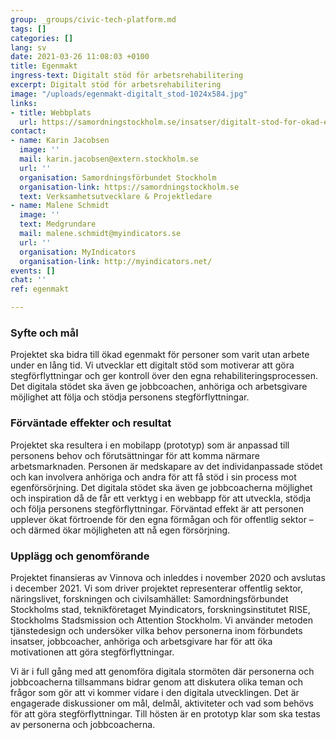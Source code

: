```yaml
---
group: _groups/civic-tech-platform.md
tags: []
categories: []
lang: sv
date: 2021-03-26 11:08:03 +0100
title: Egenmakt
ingress-text: Digitalt stöd för arbetsrehabilitering
excerpt: Digitalt stöd för arbetsrehabilitering
image: "/uploads/egenmakt-digitalt_stod-1024x584.jpg"
links:
- title: Webbplats
  url: https://samordningstockholm.se/insatser/digitalt-stod-for-okad-egenmakt/
contact:
- name: Karin Jacobsen
  image: ''
  mail: karin.jacobsen@extern.stockholm.se
  url: ''
  organisation: Samordningsförbundet Stockholm
  organisation-link: https://samordningstockholm.se
  text: Verksamhetsutvecklare & Projektledare
- name: Malene Schmidt
  image: ''
  text: Medgrundare
  mail: malene.schmidt@myindicators.se
  url: ''
  organisation: MyIndicators
  organisation-link: http://myindicators.net/
events: []
chat: ''
ref: egenmakt

---
```

### Syfte och mål

Projektet ska bidra till ökad egenmakt för personer som varit utan arbete under en lång tid. Vi utvecklar ett digitalt stöd som motiverar att göra stegförflyttningar och ger kontroll över den egna rehabiliteringsprocessen. Det digitala stödet ska även ge jobbcoachen, anhöriga och arbetsgivare möjlighet att följa och stödja personens stegförflyttningar. 

### Förväntade effekter och resultat

Projektet ska resultera i en mobilapp (prototyp) som är anpassad till personens behov och förutsättningar för att komma närmare arbetsmarknaden. Personen är medskapare av det individanpassade stödet och kan involvera anhöriga och andra för att få stöd i sin process mot egenförsörjning. Det digitala stödet ska även ge jobbcoacherna möjlighet och inspiration då de får ett verktyg i en webbapp för att utveckla, stödja och följa personens stegförflyttningar. Förväntad effekt är att personen upplever ökat förtroende för den egna förmågan och för offentlig sektor – och därmed ökar möjligheten att nå egen försörjning.  

### Upplägg och genomförande

Projektet finansieras av Vinnova och inleddes i november 2020 och avslutas i december 2021. Vi som driver projektet representerar offentlig sektor, näringslivet, forskningen och civilsamhället: Samordningsförbundet Stockholms stad, teknikföretaget Myindicators, forskningsinstitutet RISE, Stockholms Stadsmission och Attention Stockholm. Vi använder metoden tjänstedesign och undersöker vilka behov personerna inom förbundets insatser, jobbcoacher, anhöriga och arbetsgivare har för att öka motivationen att göra stegförflyttningar. 

Vi är i full gång med att genomföra digitala stormöten där personerna och jobbcoacherna tillsammans bidrar genom att diskutera olika teman och frågor som gör att vi kommer vidare i den digitala utvecklingen. Det är engagerade diskussioner om mål, delmål, aktiviteter och vad som behövs för att göra stegförflyttningar. Till hösten är en prototyp klar som ska testas av personerna och jobbcoacherna.
